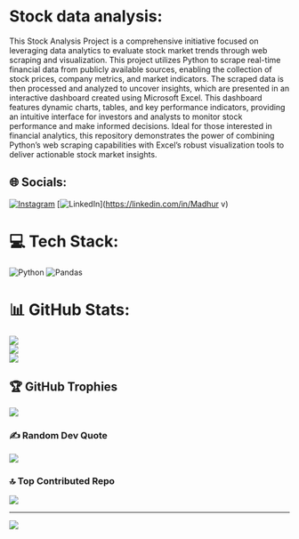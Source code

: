 
# Stock data analysis:
This Stock Analysis Project is a comprehensive initiative focused on leveraging data analytics to evaluate stock market trends through web scraping and visualization. This project utilizes Python to scrape real-time financial data from publicly available sources, enabling the collection of stock prices, company metrics, and market indicators. The scraped data is then processed and analyzed to uncover insights, which are presented in an interactive dashboard created using Microsoft Excel. This dashboard features dynamic charts, tables, and key performance indicators, providing an intuitive interface for investors and analysts to monitor stock performance and make informed decisions. Ideal for those interested in financial analytics, this repository demonstrates the power of combining Python’s web scraping capabilities with Excel’s robust visualization tools to deliver actionable stock market insights.


## 🌐 Socials:
[![Instagram](https://img.shields.io/badge/Instagram-%23E4405F.svg?logo=Instagram&logoColor=white)](https://instagram.com/madhur_raj_07) [![LinkedIn](https://img.shields.io/badge/LinkedIn-%230077B5.svg?logo=linkedin&logoColor=white)](https://linkedin.com/in/Madhur v) 

# 💻 Tech Stack:
![Python](https://img.shields.io/badge/python-3670A0?style=for-the-badge&logo=python&logoColor=ffdd54) ![Pandas](https://img.shields.io/badge/pandas-%23150458.svg?style=for-the-badge&logo=pandas&logoColor=white)
# 📊 GitHub Stats:
![](https://github-readme-stats.vercel.app/api?username=madhurv01&theme=dark&hide_border=false&include_all_commits=true&count_private=false)<br/>
![](https://nirzak-streak-stats.vercel.app/?user=madhurv01&theme=dark&hide_border=false)<br/>
![](https://github-readme-stats.vercel.app/api/top-langs/?username=madhurv01&theme=dark&hide_border=false&include_all_commits=true&count_private=false&layout=compact)

## 🏆 GitHub Trophies
![](https://github-profile-trophy.vercel.app/?username=madhurv01&theme=radical&no-frame=false&no-bg=false&margin-w=4)

### ✍️ Random Dev Quote
![](https://quotes-github-readme.vercel.app/api?type=horizontal&theme=radical)

### 🔝 Top Contributed Repo
![](https://github-contributor-stats.vercel.app/api?username=madhurv01&limit=5&theme=dark&combine_all_yearly_contributions=true)

---
[![](https://visitcount.itsvg.in/api?id=madhurv01&icon=0&color=0)](https://visitcount.itsvg.in)

<!-- Proudly created with GPRM ( https://gprm.itsvg.in ) -->
